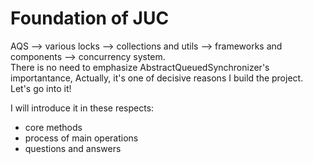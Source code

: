 # Foundation of JUC
AQS ——> various locks ——> collections and utils ——> frameworks and components ——> concurrency system.   
There is no need to emphasize AbstractQueuedSynchronizer's importantance, Actually, it's one of decisive reasons I build the project.   
Let's go into it!

I will introduce it in these respects:
* core methods 
* process of main operations
* questions and answers

